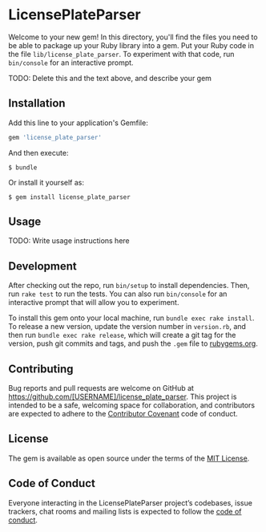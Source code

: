 # LicensePlateParser

Welcome to your new gem! In this directory, you'll find the files you need to be able to package up your Ruby library into a gem. Put your Ruby code in the file `lib/license_plate_parser`. To experiment with that code, run `bin/console` for an interactive prompt.

TODO: Delete this and the text above, and describe your gem

## Installation

Add this line to your application's Gemfile:

```ruby
gem 'license_plate_parser'
```

And then execute:

    $ bundle

Or install it yourself as:

    $ gem install license_plate_parser

## Usage

TODO: Write usage instructions here

## Development

After checking out the repo, run `bin/setup` to install dependencies. Then, run `rake test` to run the tests. You can also run `bin/console` for an interactive prompt that will allow you to experiment.

To install this gem onto your local machine, run `bundle exec rake install`. To release a new version, update the version number in `version.rb`, and then run `bundle exec rake release`, which will create a git tag for the version, push git commits and tags, and push the `.gem` file to [rubygems.org](https://rubygems.org).

## Contributing

Bug reports and pull requests are welcome on GitHub at https://github.com/[USERNAME]/license_plate_parser. This project is intended to be a safe, welcoming space for collaboration, and contributors are expected to adhere to the [Contributor Covenant](http://contributor-covenant.org) code of conduct.

## License

The gem is available as open source under the terms of the [MIT License](https://opensource.org/licenses/MIT).

## Code of Conduct

Everyone interacting in the LicensePlateParser project’s codebases, issue trackers, chat rooms and mailing lists is expected to follow the [code of conduct](https://github.com/[USERNAME]/license_plate_parser/blob/master/CODE_OF_CONDUCT.md).

